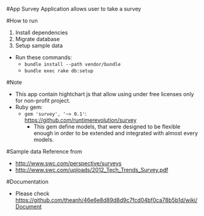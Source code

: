 #App Survey
Application allows user to take a survey

#How to run
1. Install dependencies
2. Migrate database
3. Setup sample data
- Run these commands:
  + `bundle install --path vendor/bundle`
  + `bundle exec rake db:setup`

#Note
- This app contain hightchart js that allow using under free licenses only for non-profit project.
- Ruby gem:
  + `gem 'survey', '~> 0.1'`: https://github.com/runtimerevolution/survey
    - This gem define models, that were designed to be flexible enough in order to be extended and integrated with almost every models.

#Sample data
  Reference from 
  - http://www.swc.com/perspective/surveys
  - http://www.swc.com/uploads/2012_Tech_Trends_Survey.pdf

#Documentation
  + Please check https://github.com/theanh/46e6e8d89d8d9c7fcd04bf0ca78b5b1d/wiki/Document
